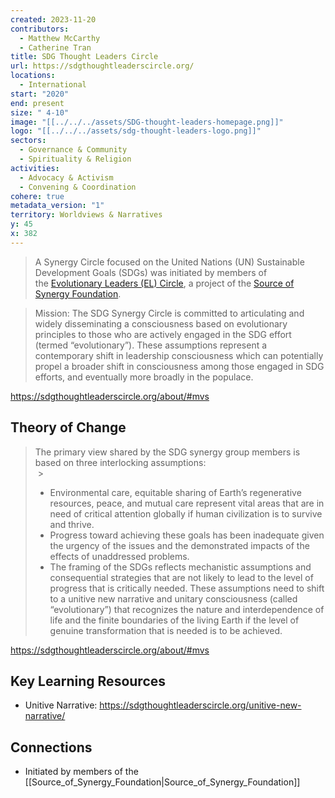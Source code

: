 ```yaml
---
created: 2023-11-20
contributors:
  - Matthew McCarthy
  - Catherine Tran
title: SDG Thought Leaders Circle
url: https://sdgthoughtleaderscircle.org/
locations:
  - International
start: "2020"
end: present
size: " 4-10"
image: "[[../../../assets/SDG-thought-leaders-homepage.png]]"
logo: "[[../../../assets/sdg-thought-leaders-logo.png]]"
sectors:
  - Governance & Community
  - Spirituality & Religion
activities:
  - Advocacy & Activism
  - Convening & Coordination
cohere: true
metadata_version: "1"
territory: Worldviews & Narratives
y: 45
x: 382
---
```

>A Synergy Circle focused on the United Nations (UN) Sustainable Development Goals (SDGs) was initiated by members of the [Evolutionary Leaders (EL) Circle](http://www.evolutionaryleaders.net/), a project of the [Source of Synergy Foundation](http://www.sourceofsynergyfoundation.org/). 

> Mission: The SDG Synergy Circle is committed to articulating and widely disseminating a consciousness based on evolutionary principles to those who are actively engaged in the SDG effort (termed “evolutionary”). These assumptions represent a contemporary shift in leadership consciousness which can potentially propel a broader shift in consciousness among those engaged in SDG efforts, and eventually more broadly in the populace.

https://sdgthoughtleaderscircle.org/about/#mvs

## Theory of Change 

>The primary view shared by the SDG synergy group members is based on three interlocking assumptions:  
 >
>- Environmental care, equitable sharing of Earth’s regenerative resources, peace, and mutual care represent vital areas that are in need of critical attention globally if human civilization is to survive and thrive.
>- Progress toward achieving these goals has been inadequate given the urgency of the issues and the demonstrated impacts of the effects of unaddressed problems.
>- The framing of the SDGs reflects mechanistic assumptions and consequential strategies that are not likely to lead to the level of progress that is critically needed. These assumptions need to shift to a unitive new narrative and unitary consciousness (called “evolutionary”) that recognizes the nature and interdependence of life and the finite boundaries of the living Earth if the level of genuine transformation that is needed is to be achieved.

https://sdgthoughtleaderscircle.org/about/#mvs 

## Key Learning Resources 

- Unitive Narrative: https://sdgthoughtleaderscircle.org/unitive-new-narrative/

## Connections 

- Initiated by members of the [[Source_of_Synergy_Foundation|Source_of_Synergy_Foundation]]

